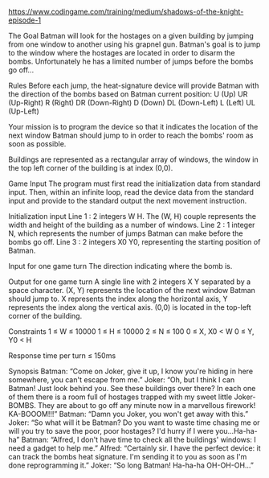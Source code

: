https://www.codingame.com/training/medium/shadows-of-the-knight-episode-1

The Goal
Batman will look for the hostages on a given building by jumping from one window to another using his grapnel gun. Batman's goal is to jump to the window where the hostages are located in order to disarm the bombs. Unfortunately he has a limited number of jumps before the bombs go off...

Rules
Before each jump, the heat-signature device will provide Batman with the direction of the bombs based on Batman current position: 
U (Up)
UR (Up-Right)
R (Right)
DR (Down-Right)
D (Down)
DL (Down-Left)
L (Left)
UL (Up-Left)

Your mission is to program the device so that it indicates the location of the next window Batman should jump to in order to reach the bombs' room as soon as possible.

Buildings are represented as a rectangular array of windows, the window in the top left corner of the building is at index (0,0).

Game Input
The program must first read the initialization data from standard input. Then, within an infinite loop, read the device data from the standard input and provide to the standard output the next movement instruction.

Initialization input
Line 1 : 2 integers W H. The (W, H) couple represents the width and height of the building as a number of windows.
Line 2 : 1 integer N, which represents the number of jumps Batman can make before the bombs go off.
Line 3 : 2 integers X0 Y0, representing the starting position of Batman.

Input for one game turn
The direction indicating where the bomb is.

Output for one game turn
A single line with 2 integers X Y separated by a space character. (X, Y) represents the location of the next window Batman should jump to. X represents the index along the horizontal axis, Y represents the index along the vertical axis. (0,0) is located in the top-left corner of the building.

Constraints
1 ≤ W ≤ 10000
1 ≤ H ≤ 10000
2 ≤ N ≤ 100
0 ≤ X, X0 < W
0 ≤ Y, Y0 < H

Response time per turn ≤ 150ms


Synopsis
Batman: “Come on Joker, give it up, I know you're hiding in here somewhere, you can't escape from me.”
Joker: “Oh, but I think I can Batman! Just look behind you. See these buildings over there? In each one of them there is a room full of hostages trapped with my sweet little Joker-BOMBS. They are about to go off any minute now in a marvellous firework! KA-BOOOM!!!”
Batman: “Damn you Joker, you won't get away with this.”
Joker: “So what will it be Batman? Do you want to waste time chasing me or will you try to save the poor, poor hostages? I'd hurry if I were you...Ha-ha-ha”
Batman: “Alfred, I don't have time to check all the buildings' windows: I need a gadget to help me.”
Alfred: “Certainly sir. I have the perfect device: it can track the bombs heat signature. I'm sending it to you as soon as I'm done reprogramming it.”
Joker: “So long Batman! Ha-ha-ha OH-OH-OH...”
